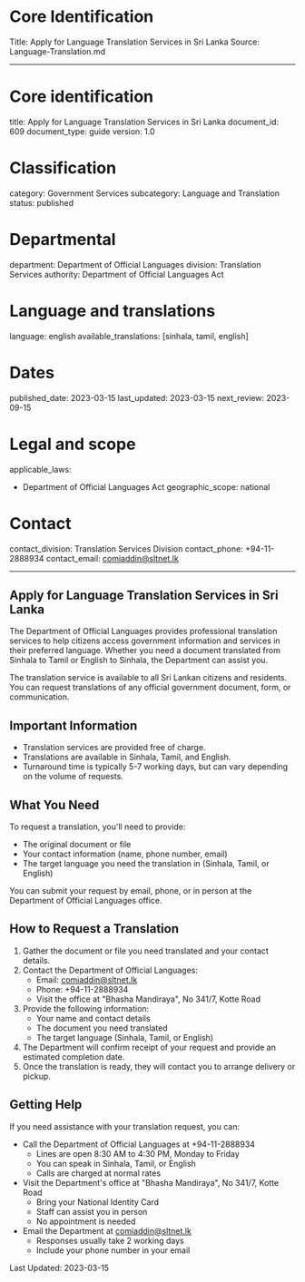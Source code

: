 # Core Identification
Title: Apply for Language Translation Services in Sri Lanka
Source: Language-Translation.md

---
# Core identification
title: Apply for Language Translation Services in Sri Lanka
document_id: 609
document_type: guide
version: 1.0

# Classification
category: Government Services
subcategory: Language and Translation
status: published

# Departmental
department: Department of Official Languages
division: Translation Services
authority: Department of Official Languages Act

# Language and translations
language: english
available_translations: [sinhala, tamil, english]

# Dates
published_date: 2023-03-15
last_updated: 2023-03-15
next_review: 2023-09-15

# Legal and scope
applicable_laws:
 - Department of Official Languages Act
geographic_scope: national

# Contact
contact_division: Translation Services Division
contact_phone: +94-11-2888934
contact_email: comiaddin@sltnet.lk

---

## Apply for Language Translation Services in Sri Lanka

The Department of Official Languages provides professional translation services to help citizens access government information and services in their preferred language. Whether you need a document translated from Sinhala to Tamil or English to Sinhala, the Department can assist you.

The translation service is available to all Sri Lankan citizens and residents. You can request translations of any official government document, form, or communication.

## Important Information

- Translation services are provided free of charge.
- Translations are available in Sinhala, Tamil, and English.
- Turnaround time is typically 5-7 working days, but can vary depending on the volume of requests.

## What You Need

To request a translation, you'll need to provide:
- The original document or file
- Your contact information (name, phone number, email)
- The target language you need the translation in (Sinhala, Tamil, or English)

You can submit your request by email, phone, or in person at the Department of Official Languages office.

## How to Request a Translation

1. Gather the document or file you need translated and your contact details.
2. Contact the Department of Official Languages:
   - Email: comiaddin@sltnet.lk
   - Phone: +94-11-2888934
   - Visit the office at "Bhasha Mandiraya", No 341/7, Kotte Road
3. Provide the following information:
   - Your name and contact details
   - The document you need translated
   - The target language (Sinhala, Tamil, or English)
4. The Department will confirm receipt of your request and provide an estimated completion date.
5. Once the translation is ready, they will contact you to arrange delivery or pickup.

## Getting Help

If you need assistance with your translation request, you can:

- Call the Department of Official Languages at +94-11-2888934
  - Lines are open 8:30 AM to 4:30 PM, Monday to Friday
  - You can speak in Sinhala, Tamil, or English
  - Calls are charged at normal rates
- Visit the Department's office at "Bhasha Mandiraya", No 341/7, Kotte Road
  - Bring your National Identity Card
  - Staff can assist you in person
  - No appointment is needed
- Email the Department at comiaddin@sltnet.lk
  - Responses usually take 2 working days
  - Include your phone number in your email

Last Updated: 2023-03-15